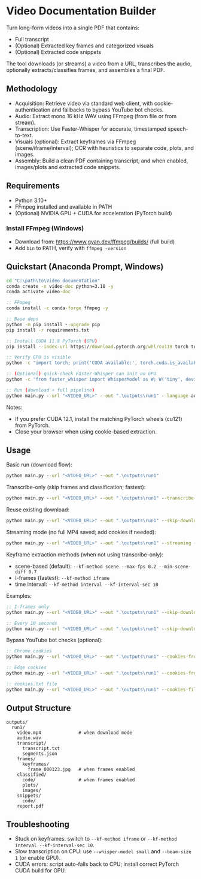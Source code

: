 # Video Documentation Builder

Turn long-form videos into a single PDF that contains:
- Full transcript
- (Optional) Extracted key frames and categorized visuals
- (Optional) Extracted code snippets

The tool downloads (or streams) a video from a URL, transcribes the audio, optionally extracts/classifies frames, and assembles a final PDF.

## Methodology
- Acquisition: Retrieve video via standard web client, with cookie-authentication and fallbacks to bypass YouTube bot checks.
- Audio: Extract mono 16 kHz WAV using FFmpeg (from file or from stream).
- Transcription: Use Faster-Whisper for accurate, timestamped speech-to-text.
- Visuals (optional): Extract keyframes via FFmpeg (scene/iframe/interval); OCR with heuristics to separate code, plots, and images.
- Assembly: Build a clean PDF containing transcript, and when enabled, images/plots and extracted code snippets.

## Requirements
- Python 3.10+
- FFmpeg installed and available in PATH
- (Optional) NVIDIA GPU + CUDA for acceleration (PyTorch build)

### Install FFmpeg (Windows)
- Download from: https://www.gyan.dev/ffmpeg/builds/ (full build)
- Add `bin` to PATH, verify with `ffmpeg -version`

## Quickstart (Anaconda Prompt, Windows)
```cmd
cd "C:\path\to\Video documentation"
conda create -n video-doc python=3.10 -y
conda activate video-doc

:: FFmpeg
conda install -c conda-forge ffmpeg -y

:: Base deps
python -m pip install --upgrade pip
pip install -r requirements.txt

:: Install CUDA 11.8 PyTorch (GPU)
pip install --index-url https://download.pytorch.org/whl/cu118 torch torchvision torchaudio --upgrade --force-reinstall

:: Verify GPU is visible
python -c "import torch; print('CUDA available:', torch.cuda.is_available()); print('GPU:', torch.cuda.get_device_name(0) if torch.cuda.is_available() else 'N/A')"

:: (Optional) quick-check Faster-Whisper can init on GPU
python -c "from faster_whisper import WhisperModel as W; W('tiny', device='cuda', compute_type='float16'); print('faster-whisper GPU OK')"

:: Run (download + full pipeline)
python main.py --url "<VIDEO_URL>" --out ".\outputs\run1" --language auto
```

Notes:
- If you prefer CUDA 12.1, install the matching PyTorch wheels (cu121) from PyTorch.
- Close your browser when using cookie-based extraction.

## Usage
Basic run (download flow):
```cmd
python main.py --url "<VIDEO_URL>" --out ".\outputs\run1"
```

Transcribe-only (skip frames and classification; fastest):
```cmd
python main.py --url "<VIDEO_URL>" --out ".\outputs\run1" --transcribe-only --language en --beam-size 1 --whisper-model small
```

Reuse existing download:
```cmd
python main.py --url "<VIDEO_URL>" --out ".\outputs\run1" --skip-download
```

Streaming mode (no full MP4 saved; add cookies if needed):
```cmd
python main.py --url "<VIDEO_URL>" --out ".\outputs\run1" --streaming --cookies-from-browser chrome --browser-profile Default
```

Keyframe extraction methods (when not using transcribe-only):
- scene-based (default): `--kf-method scene --max-fps 0.2 --min-scene-diff 0.7`
- I-frames (fastest): `--kf-method iframe`
- time interval: `--kf-method interval --kf-interval-sec 10`

Examples:
```cmd
:: I-frames only
python main.py --url "<VIDEO_URL>" --out ".\outputs\run1" --skip-download --kf-method iframe

:: Every 10 seconds
python main.py --url "<VIDEO_URL>" --out ".\outputs\run1" --skip-download --kf-method interval --kf-interval-sec 10
```

Bypass YouTube bot checks (optional):
```cmd
:: Chrome cookies
python main.py --url "<VIDEO_URL>" --out ".\outputs\run1" --cookies-from-browser chrome --browser-profile Default

:: Edge cookies
python main.py --url "<VIDEO_URL>" --out ".\outputs\run1" --cookies-from-browser edge --browser-profile Default

:: cookies.txt file
python main.py --url "<VIDEO_URL>" --out ".\outputs\run1" --cookies-file ".\cookies.txt"
```

## Output Structure
```
outputs/
  run1/
    video.mp4              # when download mode
    audio.wav
    transcript/
      transcript.txt
      segments.json
    frames/
      keyframes/
        frame_000123.jpg   # when frames enabled
    classified/
      code/                # when frames enabled
      plots/
      images/
    snippets/
      code/
    report.pdf
```

## Troubleshooting
- Stuck on keyframes: switch to `--kf-method iframe` or `--kf-method interval --kf-interval-sec 10`.
- Slow transcription on CPU: use `--whisper-model small` and `--beam-size 1` (or enable GPU).
- CUDA errors: script auto-falls back to CPU; install correct PyTorch CUDA build for GPU.
